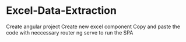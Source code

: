 # Excel-Data-Extraction


Create angular project 
Create new excel component 
Copy and paste the code with neccessary router 
ng serve to run the SPA
